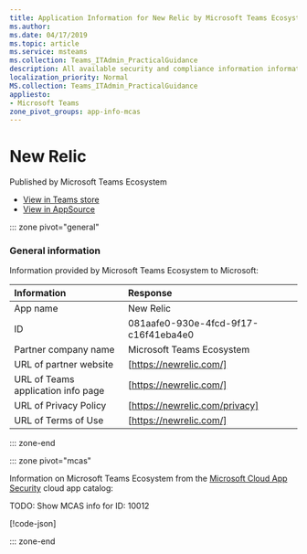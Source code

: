 ```yaml
---
title: Application Information for New Relic by Microsoft Teams Ecosystem
ms.author: 
ms.date: 04/17/2019
ms.topic: article
ms.service: msteams
ms.collection: Teams_ITAdmin_PracticalGuidance
description: All available security and compliance information information for New Relic, its data handling policies, its Microsoft Cloud App Security app catalog information, and security/compliance information in the CSA STAR registry.
localization_priority: Normal
MS.collection: Teams_ITAdmin_PracticalGuidance
appliesto:
- Microsoft Teams
zone_pivot_groups: app-info-mcas
---
```

# New Relic

Published by Microsoft Teams Ecosystem
* <a href="https://teams.microsoft.com/l/app/081aafe0-930e-4fcd-9f17-c16f41eba4e0" target="_blank">View in Teams store</a>
* <a href="https://appsource.microsoft.com/en-us/product/office/WA104381573" target="_blank">View in AppSource</a>

::: zone pivot="general"

### General information

Information provided by Microsoft Teams Ecosystem to Microsoft:

| **Information** | **Response** |
|:----------------|:-------------|
| App name | New Relic |
| ID | 081aafe0-930e-4fcd-9f17-c16f41eba4e0 |
| Partner company name | Microsoft Teams Ecosystem |
| URL of partner website | [https://newrelic.com/] |
| URL of Teams application info page | [https://newrelic.com/] |
| URL of Privacy Policy | [https://newrelic.com/privacy] |
| URL of Terms of Use | [https://newrelic.com/] |

::: zone-end


::: zone pivot="mcas"

Information on Microsoft Teams Ecosystem from the [Microsoft Cloud App Security](https://www.microsoft.com/en-us/enterprise-mobility-security/cloud-app-security) cloud app catalog:

TODO: Show MCAS info for ID: 10012

[!code-json[](./json/10012.json)]

::: zone-end

